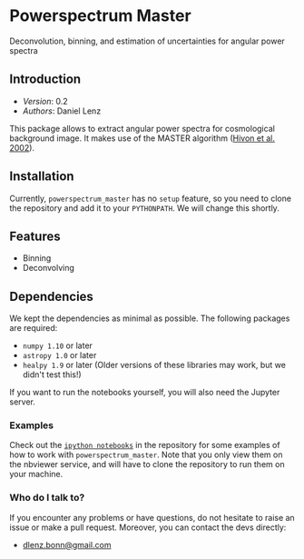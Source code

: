# Powerspectrum Master
Deconvolution, binning, and estimation of uncertainties for angular power spectra

## Introduction

- *Version*: 0.2
- *Authors*: Daniel Lenz

This package allows to extract angular power spectra for cosmological background
image. It makes use of the MASTER algorithm
([Hivon et al. 2002](http://adsabs.harvard.edu/abs/2002ApJ...567....2H)).

## Installation ##

Currently, `powerspectrum_master` has no `setup` feature, so you need to clone
the repository and add it to your `PYTHONPATH`. We will change this shortly.

## Features ##

- Binning
- Deconvolving
<!-- - Caching of $M_{l_1l_2}$ matrices -->

## Dependencies ##

We kept the dependencies as minimal as possible. The following packages are
required:
* `numpy 1.10` or later
* `astropy 1.0` or later
* `healpy 1.9` or later
(Older versions of these libraries may work, but we didn't test this!)

If you want to run the notebooks yourself, you will also need the Jupyter server.

### Examples ###
Check out the [`ipython notebooks`](http://nbviewer.jupyter.org/github/DanielLenz/powerspectrum_master/blob/master/index.ipynb) in the repository for some examples of how to work with `powerspectrum_master`. Note that you only view them on the nbviewer service, and will have to clone the repository to run them on your machine.

### Who do I talk to? ###

If you encounter any problems or have questions, do not hesitate to raise an
issue or make a pull request. Moreover, you can contact the devs directly:

* <dlenz.bonn@gmail.com>
